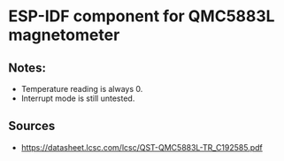 # ESP-IDF component for QMC5883L magnetometer

## Notes:
* Temperature reading is always 0.
* Interrupt mode is still untested.

## Sources
* https://datasheet.lcsc.com/lcsc/QST-QMC5883L-TR_C192585.pdf